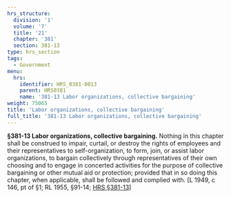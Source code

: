 ```yaml
---
hrs_structure:
  division: '1'
  volume: '7'
  title: '21'
  chapter: '381'
  section: 381-13
type: hrs_section
tags:
  - Government
menu:
  hrs:
    identifier: HRS_0381-0013
    parent: HRS0381
    name: '381-13 Labor organizations, collective bargaining'
weight: 75065
title: 'Labor organizations, collective bargaining'
full_title: '381-13 Labor organizations, collective bargaining'
---
```

**§381-13 Labor organizations, collective bargaining.** Nothing in this chapter shall be construed to impair, curtail, or destroy the rights of employees and their representatives to self-organization, to form, join, or assist labor organizations, to bargain collectively through representatives of their own choosing and to engage in concerted activities for the purpose of collective bargaining or other mutual aid or protection; provided that in so doing this chapter, when applicable, shall be followed and complied with. [L 1949, c 146, pt of §1; RL 1955, §91-14; [HRS §381-13](/title-21/chapter-381/section-381-13/)]